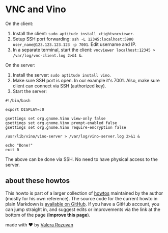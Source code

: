 # VNC and Vino

On the client:

1. Install the client: `sudo aptitude install xtightvncviewer`.
2. Setup SSH port forwarding: `ssh -L 12345:localhost:5900 user_name@123.123.123.123 -p 7001`. Edit username and IP.
3. In a separate terminal, start the client: `vncviewer localhost:12345 > /var/log/vnc-client.log 2>&1 &`.

On the server:

1. Install the server: `sudo aptitude install vino`.
2. Make sure SSH port is open. In our example it's 7001. Also, make sure client can connect via SSH (authorized key).
3. Start the server:

```shell
#!/bin/bash

export DISPLAY=:0

gsettings set org.gnome.Vino view-only false
gsettings set org.gnome.Vino prompt-enabled false
gsettings set org.gnome.Vino require-encryption false

/usr/lib/vino/vino-server > /var/log/vino-server.log 2>&1 &

echo "Done!"
exit 0
```

The above can be done via SSH. No need to have physical access to the server.

## about these howtos

This howto is part of a larger collection of [howtos](https://howtos.rozuvan.net/) maintained by the author (mostly for his own reference). The source code for the current howto in plain Markdown is [available on GitHub](https://github.com/valera-rozuvan/howtos/blob/main/docs/008-vnc-and-vino.md). If you have a GitHub account, you can jump straight in, and suggest edits or improvements via the link at the bottom of the page (**Improve this page**).

made with ❤ by [Valera Rozuvan](https://valera.rozuvan.net/)

